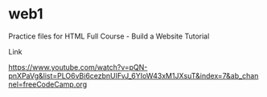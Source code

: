 # web1
Practice files for
HTML Full Course - Build a Website Tutorial

Link

https://www.youtube.com/watch?v=pQN-pnXPaVg&list=PLO6vBi6cezbnUIFvJ_6YIoW43xM1JXsuT&index=7&ab_channel=freeCodeCamp.org
